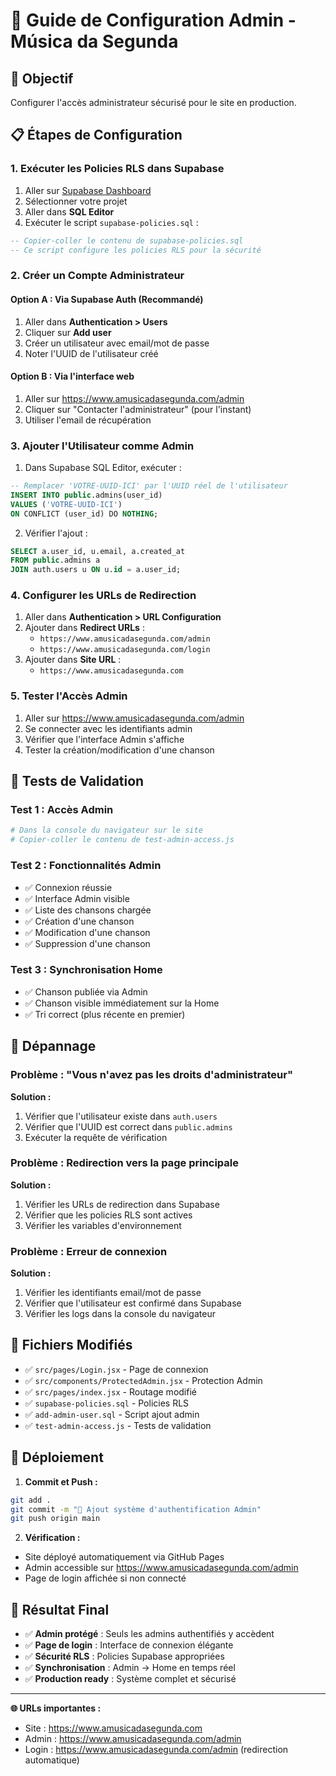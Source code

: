 # 🔐 Guide de Configuration Admin - Música da Segunda

## 🎯 Objectif
Configurer l'accès administrateur sécurisé pour le site en production.

## 📋 Étapes de Configuration

### 1. **Exécuter les Policies RLS dans Supabase**

1. Aller sur [Supabase Dashboard](https://supabase.com/dashboard)
2. Sélectionner votre projet
3. Aller dans **SQL Editor**
4. Exécuter le script `supabase-policies.sql` :

```sql
-- Copier-coller le contenu de supabase-policies.sql
-- Ce script configure les policies RLS pour la sécurité
```

### 2. **Créer un Compte Administrateur**

#### Option A : Via Supabase Auth (Recommandé)
1. Aller dans **Authentication > Users**
2. Cliquer sur **Add user**
3. Créer un utilisateur avec email/mot de passe
4. Noter l'UUID de l'utilisateur créé

#### Option B : Via l'interface web
1. Aller sur https://www.amusicadasegunda.com/admin
2. Cliquer sur "Contacter l'administrateur" (pour l'instant)
3. Utiliser l'email de récupération

### 3. **Ajouter l'Utilisateur comme Admin**

1. Dans Supabase SQL Editor, exécuter :

```sql
-- Remplacer 'VOTRE-UUID-ICI' par l'UUID réel de l'utilisateur
INSERT INTO public.admins(user_id) 
VALUES ('VOTRE-UUID-ICI') 
ON CONFLICT (user_id) DO NOTHING;
```

2. Vérifier l'ajout :

```sql
SELECT a.user_id, u.email, a.created_at
FROM public.admins a
JOIN auth.users u ON u.id = a.user_id;
```

### 4. **Configurer les URLs de Redirection**

1. Aller dans **Authentication > URL Configuration**
2. Ajouter dans **Redirect URLs** :
   - `https://www.amusicadasegunda.com/admin`
   - `https://www.amusicadasegunda.com/login`
3. Ajouter dans **Site URL** :
   - `https://www.amusicadasegunda.com`

### 5. **Tester l'Accès Admin**

1. Aller sur https://www.amusicadasegunda.com/admin
2. Se connecter avec les identifiants admin
3. Vérifier que l'interface Admin s'affiche
4. Tester la création/modification d'une chanson

## 🧪 Tests de Validation

### Test 1 : Accès Admin
```bash
# Dans la console du navigateur sur le site
# Copier-coller le contenu de test-admin-access.js
```

### Test 2 : Fonctionnalités Admin
- ✅ Connexion réussie
- ✅ Interface Admin visible
- ✅ Liste des chansons chargée
- ✅ Création d'une chanson
- ✅ Modification d'une chanson
- ✅ Suppression d'une chanson

### Test 3 : Synchronisation Home
- ✅ Chanson publiée via Admin
- ✅ Chanson visible immédiatement sur la Home
- ✅ Tri correct (plus récente en premier)

## 🔧 Dépannage

### Problème : "Vous n'avez pas les droits d'administrateur"
**Solution :**
1. Vérifier que l'utilisateur existe dans `auth.users`
2. Vérifier que l'UUID est correct dans `public.admins`
3. Exécuter la requête de vérification

### Problème : Redirection vers la page principale
**Solution :**
1. Vérifier les URLs de redirection dans Supabase
2. Vérifier que les policies RLS sont actives
3. Vérifier les variables d'environnement

### Problème : Erreur de connexion
**Solution :**
1. Vérifier les identifiants email/mot de passe
2. Vérifier que l'utilisateur est confirmé dans Supabase
3. Vérifier les logs dans la console du navigateur

## 📁 Fichiers Modifiés

- ✅ `src/pages/Login.jsx` - Page de connexion
- ✅ `src/components/ProtectedAdmin.jsx` - Protection Admin
- ✅ `src/pages/index.jsx` - Routage modifié
- ✅ `supabase-policies.sql` - Policies RLS
- ✅ `add-admin-user.sql` - Script ajout admin
- ✅ `test-admin-access.js` - Tests de validation

## 🚀 Déploiement

1. **Commit et Push :**
```bash
git add .
git commit -m "🔐 Ajout système d'authentification Admin"
git push origin main
```

2. **Vérification :**
- Site déployé automatiquement via GitHub Pages
- Admin accessible sur https://www.amusicadasegunda.com/admin
- Page de login affichée si non connecté

## 🎉 Résultat Final

- ✅ **Admin protégé** : Seuls les admins authentifiés y accèdent
- ✅ **Page de login** : Interface de connexion élégante
- ✅ **Sécurité RLS** : Policies Supabase appropriées
- ✅ **Synchronisation** : Admin → Home en temps réel
- ✅ **Production ready** : Système complet et sécurisé

---

**🌐 URLs importantes :**
- Site : https://www.amusicadasegunda.com
- Admin : https://www.amusicadasegunda.com/admin
- Login : https://www.amusicadasegunda.com/admin (redirection automatique)
